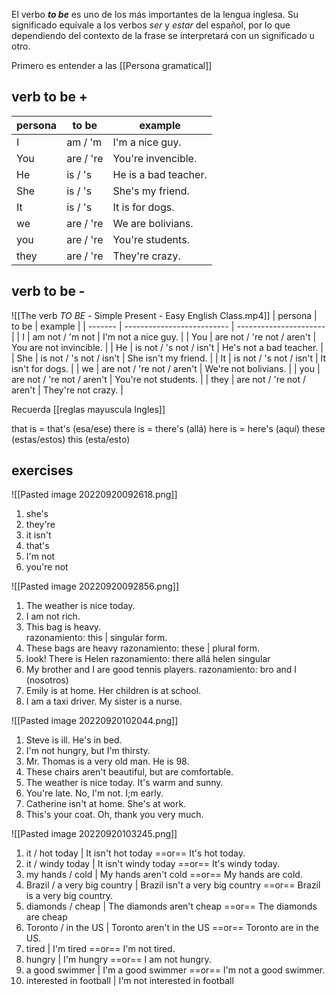 El verbo _**to be**_ es uno de los más importantes de la lengua inglesa. Su significado equivale a los verbos _ser_ y _estar_ del español, por lo que dependiendo del contexto de la frase se interpretará con un significado u otro.


Primero es entender a las [[Persona gramatical]]

## verb to be +

| persona | to be   | example             |
| ------- | ------- | ------------------- |
| I       | am / 'm   | I'm a nice guy.       |
| You     | are / 're | You're invencible.   |
| He      | is / 's   | He is a bad teacher. |
| She     | is / 's   | She's my friend.   |
| It      | is / 's   | It is for dogs.     |
| we      | are / 're | We are bolivians.    |
| you     | are / 're | You're students.    |
| they    | are / 're | They're crazy.       |

## verb to be - 
![[The verb _TO BE_ - Simple Present - Easy English Class.mp4]]
| persona | to be                      | example                |
| ------- | -------------------------- | ---------------------- |
| I       | am not / 'm not            | I'm not a nice guy.     |
| You     | are not / 're not / aren't | You are not invincible. |
| He      | is not / 's not  / isn't   | He's not a bad teacher. |
| She     | is not / 's not / isn't    | She isn't my friend.    |
| It      | is not / 's not / isn't    | It isn't for dogs.      |
| we      | are not / 're not / aren't | We're not bolivians.    |
| you     | are not / 're not / aren't | You're not students.    |
| they    | are not / 're not / aren't | They're not crazy.      |

Recuerda [[reglas mayuscula Ingles]]


that is = that's       (esa/ese)
there is = there's     (allá)
here is = here's       (aquí)
these                   (estas/estos)
this                    (esta/esto)

## exercises

![[Pasted image 20220920092618.png]]
1. she's
2. they're
3. it isn't
4. that's 
5. I'm not
6. you're not

![[Pasted image 20220920092856.png]]

1. The weather is nice today.
2. I am not rich.
3. This bag is heavy.  
   razonamiento: this | singular form. 
4. These bags are heavy
   razonamiento: these | plural form.
5. look! There is Helen
   razonamiento: there allá helen singular
6. My brother and I are good tennis players.
   razonamiento: bro and I (nosotros) 
7. Emily is at home. Her children is at school.
8. I am a taxi driver. My sister is a nurse.

![[Pasted image 20220920102044.png]]

1. Steve is ill. He's in bed.
2. I'm not hungry, but I'm thirsty.
3. Mr. Thomas is a very old man. He is 98.
4. These chairs aren't beautiful, but are comfortable.
5. The weather is nice today. It's warm and sunny.
6. You're late. No, I'm not. I;m early.
7. Catherine isn't at home. She's at work.
8. This's your coat. Oh, thank you very much.

![[Pasted image 20220920103245.png]]


1. it / hot today | It isn't hot today ==or== It's hot today.
2. it / windy today | It isn't windy today ==or== It's windy today.
3. my hands / cold | My hands aren't cold ==or== My hands are cold.
4. Brazil / a very big country | Brazil isn't a very big country ==or== Brazil is a very big country.
5. diamonds / cheap | The diamonds aren't cheap ==or== The diamonds are cheap
6. Toronto / in the US | Toronto aren't in the US ==or== Toronto are in the US.
7. tired | I'm tired ==or== I'm not tired.
8. hungry | I'm hungry ==or== I am not hungry.
9. a good swimmer | I'm a good swimmer ==or== I'm not a good swimmer.
10. interested in football | I'm not interested in football